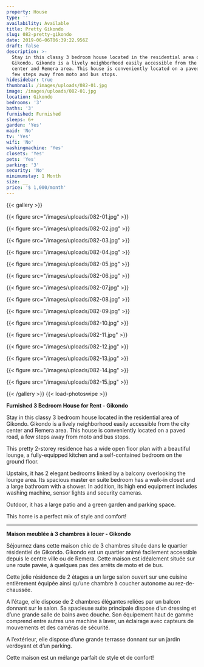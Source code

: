 ```yaml
---
property: House
type: ''
availability: Available
title: Pretty Gikondo
slug: 082-pretty-gikondo
date: 2019-06-06T06:39:22.956Z
draft: false
description: >-
  Stay in this classy 3 bedroom house located in the residential area of
  Gikondo. Gikondo is a lively neighborhood easily accessible from the city
  center and Remera area. This house is conveniently located on a paved road, a
  few steps away from moto and bus stops.
hidesidebar: true
thumbnail: /images/uploads/082-01.jpg
image: /images/uploads/082-01.jpg
location: Gikondo
bedrooms: '3'
baths: '3'
furnished: Furnished
sleeps: 6+
garden: 'Yes'
maid: 'No'
tv: 'Yes'
wifi: 'No'
washingmachine: 'Yes'
closets: 'Yes'
pets: 'Yes'
parking: '3'
security: 'No'
minimumstay: 1 Month
size: __
price: '$ 1,000/month'
---
```

{{< gallery >}} 

{{< figure src="/images/uploads/082-01.jpg" >}} 

{{< figure src="/images/uploads/082-02.jpg" >}}

 {{< figure src="/images/uploads/082-03.jpg" >}} 

{{< figure src="/images/uploads/082-04.jpg" >}}

{{< figure src="/images/uploads/082-05.jpg" >}}

 {{< figure src="/images/uploads/082-06.jpg" >}}

 {{< figure src="/images/uploads/082-07.jpg" >}}

 {{< figure src="/images/uploads/082-08.jpg" >}}

{{< figure src="/images/uploads/082-09.jpg" >}} 

{{< figure src="/images/uploads/082-10.jpg" >}}

 {{< figure src="/images/uploads/082-11.jpg" >}} 

{{< figure src="/images/uploads/082-12.jpg" >}}

{{< figure src="/images/uploads/082-13.jpg" >}}

{{< figure src="/images/uploads/082-14.jpg" >}}

{{< figure src="/images/uploads/082-15.jpg" >}}

 {{< /gallery >}} {{< load-photoswipe >}}

**Furnished 3 Bedroom House for Rent - Gikondo**

Stay in this classy 3 bedroom house located in the residential area of Gikondo. Gikondo is a lively neighborhood easily accessible from the city center and Remera area. This house is conveniently located on a paved road, a few steps away from moto and bus stops.

This pretty 2-storey residence has a wide open floor plan with a beautiful lounge, a fully-equipped kitchen and a self-contained bedroom on the ground floor. 

Upstairs, it has 2 elegant bedrooms linked by a balcony overlooking the lounge area. Its spacious master en suite bedroom has a walk-in closet and a large bathroom with a shower. In addition, its high end equipment includes washing machine, sensor lights and security cameras. 

Outdoor, it has a large patio and a green garden and parking space.

This home is a perfect mix of style and comfort!    

- - -

**Maison meublée à 3 chambres à louer - Gikondo**

Séjournez dans cette maison chic de 3 chambres située dans le quartier résidentiel de Gikondo. Gikondo est un quartier animé facilement accessible depuis le centre ville ou de Remera. Cette maison est idéalement située sur une route pavée, à quelques pas des arrêts de moto et de bus.

Cette jolie résidence de 2 étages a un large salon ouvert sur une cuisine entièrement équipée ainsi qu’une chambre à coucher autonome au rez-de-chaussée.

A l’étage, elle dispose de 2 chambres élégantes reliées par un balcon donnant sur le salon. Sa spacieuse suite principale dispose d’un dressing et d’une grande salle de bains avec douche. Son équipement haut de gamme comprend entre autres une machine à laver, un éclairage avec capteurs de mouvements et des caméras de sécurité.

A l’extérieur, elle dispose d’une grande terrasse donnant sur un jardin verdoyant et d’un parking.

Cette maison est un mélange parfait de style et de confort!
